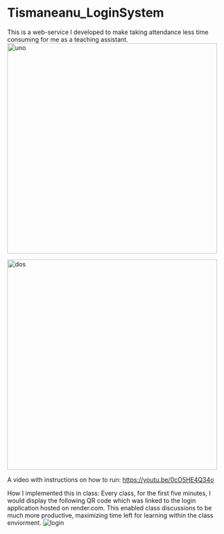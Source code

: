 # Tismaneanu_LoginSystem
This is a web-service I developed to make taking attendance less time consuming for me as a teaching assistant. 
<img width="484" alt="uno" src="https://github.com/imantura/Tismaneanu_LoginSystem/assets/143624557/a619d78c-afc5-4e0f-988a-68d154076064">

<img width="484" alt="dos" src="https://github.com/imantura/Tismaneanu_LoginSystem/assets/143624557/0d3dac82-1beb-48f3-9e28-94449f32515e">

A video with instructions on how to run: https://youtu.be/0cO5HE4Q34o


How I implemented this in class: 
  Every class, for the first five minutes, I would display the following QR code which was linked to the login application hosted on render.com. This enabled class discussions to be much more productive, maximizing time left for learning within the class enviorment. 
![login](https://github.com/imantura/Tismaneanu_LoginSystem/assets/143624557/015ad9c3-94d6-4b11-8322-2165542c579c)
